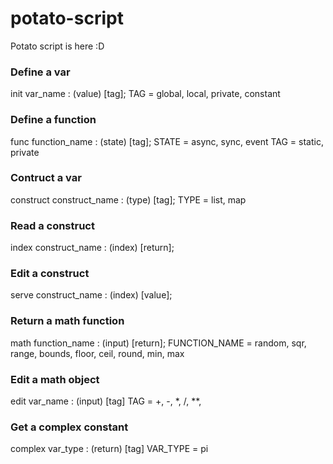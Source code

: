 # potato-script
Potato script is here :D

### Define a var
init var_name : (value) [tag];
TAG = global, local, private, constant

### Define a function
func function_name : (state) [tag];
STATE = async, sync, event
TAG = static, private

### Contruct a var
construct construct_name : (type) [tag];
TYPE = list, map

### Read a construct
index construct_name : (index) [return];

### Edit a construct
serve construct_name : (index) [value];

### Return a math function
math function_name : (input) [return];
FUNCTION_NAME = random, sqr, range, bounds, floor, ceil, round, min, max

### Edit a math object
edit var_name : (input) [tag]
TAG = +, -, *, /, **, 

### Get a complex constant
complex var_type : (return) [tag]
VAR_TYPE = pi
